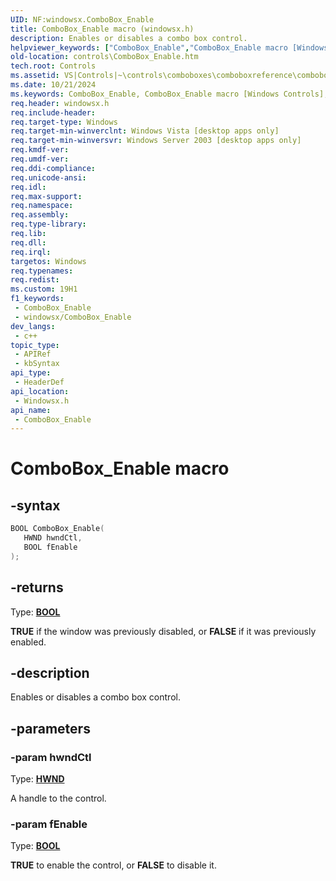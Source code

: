 ```yaml
---
UID: NF:windowsx.ComboBox_Enable
title: ComboBox_Enable macro (windowsx.h)
description: Enables or disables a combo box control.
helpviewer_keywords: ["ComboBox_Enable","ComboBox_Enable macro [Windows Controls]","_win32_ComboBox_Enable","_win32_ComboBox_Enable_cpp","controls.ComboBox_Enable","controls._win32_ComboBox_Enable","windowsx/ComboBox_Enable"]
old-location: controls\ComboBox_Enable.htm
tech.root: Controls
ms.assetid: VS|Controls|~\controls\comboboxes\comboboxreference\comboboxmacros\combobox_enable.htm
ms.date: 10/21/2024
ms.keywords: ComboBox_Enable, ComboBox_Enable macro [Windows Controls], _win32_ComboBox_Enable, _win32_ComboBox_Enable_cpp, controls.ComboBox_Enable, controls._win32_ComboBox_Enable, windowsx/ComboBox_Enable
req.header: windowsx.h
req.include-header: 
req.target-type: Windows
req.target-min-winverclnt: Windows Vista [desktop apps only]
req.target-min-winversvr: Windows Server 2003 [desktop apps only]
req.kmdf-ver: 
req.umdf-ver: 
req.ddi-compliance: 
req.unicode-ansi: 
req.idl: 
req.max-support: 
req.namespace: 
req.assembly: 
req.type-library: 
req.lib: 
req.dll: 
req.irql: 
targetos: Windows
req.typenames: 
req.redist: 
ms.custom: 19H1
f1_keywords:
 - ComboBox_Enable
 - windowsx/ComboBox_Enable
dev_langs:
 - c++
topic_type:
 - APIRef
 - kbSyntax
api_type:
 - HeaderDef
api_location:
 - Windowsx.h
api_name:
 - ComboBox_Enable
---
```


# ComboBox_Enable macro

## -syntax

```cpp
BOOL ComboBox_Enable(
   HWND hwndCtl,
   BOOL fEnable
);
```

## -returns

Type: **[BOOL](/windows/desktop/winprog/windows-data-types)**

<b>TRUE</b> if the window was previously disabled, or <b>FALSE</b> if it was previously enabled.


## -description

Enables or disables a combo box control.

## -parameters

### -param hwndCtl

Type: <b><a href="/windows/desktop/WinProg/windows-data-types">HWND</a></b>

A handle to the control.

### -param fEnable

Type: <b><a href="/windows/desktop/WinProg/windows-data-types">BOOL</a></b>

<b>TRUE</b> to enable the control, or <b>FALSE</b> to disable it.
